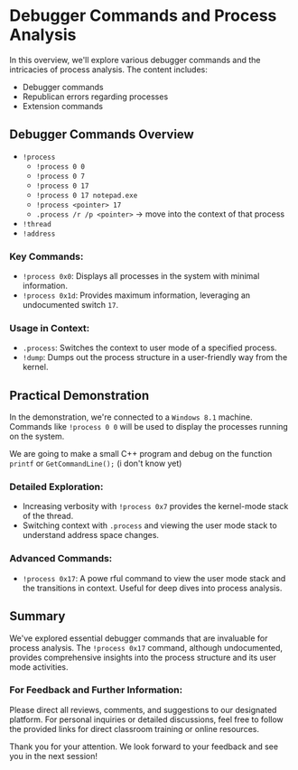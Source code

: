 # Debugger Commands and Process Analysis

In this overview, we'll explore various debugger commands and the intricacies of process analysis. The content includes:
- Debugger commands
- Republican errors regarding processes
- Extension commands

## Debugger Commands Overview
- `!process`
  - `!process 0 0`
  - `!process 0 7`
  - `!process 0 17`
  - `!process 0 17 notepad.exe`
  - `!process <pointer> 17`
  - `.process /r /p <pointer>` -> move into the context of that process
- `!thread`
- `!address`


### Key Commands:
- `!process 0x0`: Displays all processes in the system with minimal information.
- `!process 0x1d`: Provides maximum information, leveraging an undocumented switch `17`.

### Usage in Context:
- `.process`: Switches the context to user mode of a specified process.
- `!dump`: Dumps out the process structure in a user-friendly way from the kernel.

## Practical Demonstration

In the demonstration, we're connected to a `Windows 8.1` machine. Commands like `!process 0 0` will be used to display the processes running on the system.

We are going to make a small C++ program and debug on the function `printf` or `GetCommandLine();` (i don't know yet)


### Detailed Exploration:
- Increasing verbosity with `!process 0x7` provides the kernel-mode stack of the thread.
- Switching context with `.process` and viewing the user mode stack to understand address space changes.

### Advanced Commands:
- `!process 0x17`: A powe
rful command to view the user mode stack and the transitions in context. Useful for deep dives into process analysis.

## Summary
We've explored essential debugger commands that are invaluable for process analysis. The `!process 0x17` command, although undocumented, provides comprehensive insights into the process structure and its user mode activities.

### For Feedback and Further Information:
Please direct all reviews, comments, and suggestions to our designated platform. For personal inquiries or detailed discussions, feel free to follow the provided links for direct classroom training or online resources.

Thank you for your attention. We look forward to your feedback and see you in the next session!
